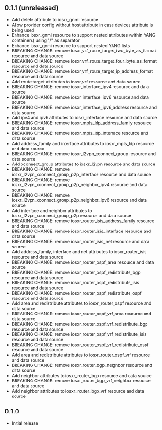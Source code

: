 ## 0.1.1 (unreleased)

- Add delete attribute to iosxr_gnmi resource
- Allow provider config without host attribute in case devices attribute is being used
- Enhance iosxr_gnmi resource to support nested attributes (within YANG containers) using "/" as separator
- Enhance iosxr_gnmi resource to support nested YANG lists
- BREAKING CHANGE: remove iosxr_vrf_route_target_two_byte_as_format resource and data source
- BREAKING CHANGE: remove iosxr_vrf_route_target_four_byte_as_format resource and data source
- BREAKING CHANGE: remove iosxr_vrf_route_target_ip_address_format resource and data source
- Add route target attributes to iosxr_vrf resource and data source
- BREAKING CHANGE: remove iosxr_interface_ipv4 resource and data source
- BREAKING CHANGE: remove iosxr_interface_ipv6 resource and data source
- BREAKING CHANGE: remove iosxr_interface_ipv6_address resource and data source
- Add ipv4 and ipv6 attributes to iosxr_interface resource and data source
- BREAKING CHANGE: remove iosxr_mpls_ldp_address_family resource and data source
- BREAKING CHANGE: remove iosxr_mpls_ldp_interface resource and data source
- Add address_family and interface attributes to iosxr_mpls_ldp resource and data source
- BREAKING CHANGE: remove iosxr_l2vpn_xconnect_group resource and data source
- Add xconnect_group attributes to iosxr_l2vpn resource and data source
- BREAKING CHANGE: remove iosxr_l2vpn_xconnect_group_p2p_interface resource and data source
- BREAKING CHANGE: remove iosxr_l2vpn_xconnect_group_p2p_neighbor_ipv4 resource and data source
- BREAKING CHANGE: remove iosxr_l2vpn_xconnect_group_p2p_neighbor_ipv6 resource and data source
- Add interface and neighbor attributes to iosxr_l2vpn_xconnect_group_p2p resource and data source
- BREAKING CHANGE: remove iosxr_router_isis_address_family resource and data source
- BREAKING CHANGE: remove iosxr_router_isis_interface resource and data source
- BREAKING CHANGE: remove iosxr_router_isis_net resource and data source
- Add address_family, interface and net attributes to iosxr_router_isis resource and data source
- BREAKING CHANGE: remove iosxr_router_ospf_area resource and data source
- BREAKING CHANGE: remove iosxr_router_ospf_redistribute_bgp resource and data source
- BREAKING CHANGE: remove iosxr_router_ospf_redistribute_isis resource and data source
- BREAKING CHANGE: remove iosxr_router_ospf_redistribute_ospf resource and data source
- Add area and redistribute attributes to iosxr_router_ospf resource and data source
- BREAKING CHANGE: remove iosxr_router_ospf_vrf_area resource and data source
- BREAKING CHANGE: remove iosxr_router_ospf_vrf_redistribute_bgp resource and data source
- BREAKING CHANGE: remove iosxr_router_ospf_vrf_redistribute_isis resource and data source
- BREAKING CHANGE: remove iosxr_router_ospf_vrf_redistribute_ospf resource and data source
- Add area and redistribute attributes to iosxr_router_ospf_vrf resource and data source
- BREAKING CHANGE: remove iosxr_router_bgp_neighbor resource and data source
- Add neighbor attributes to iosxr_router_bgp resource and data source
- BREAKING CHANGE: remove iosxr_router_bgp_vrf_neighbor resource and data source
- Add neighbor attributes to iosxr_router_bgp_vrf resource and data source

## 0.1.0

- Initial release
